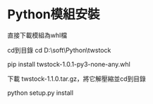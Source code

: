 # Python模組安裝

直接下載模組為whl檔

cd到目錄
cd D:\soft\Python\twstock

pip install twstock-1.0.1-py3-none-any.whl

下載 twstock-1.1.0.tar.gz，將它解壓縮並cd到目錄

python setup.py install

